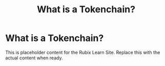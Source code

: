 ﻿---
title: What is a Tokenchain?
sidebar_label: What is a Tokenchain?
---

<!-- File: docs/core-concepts/what-is-tokenchain.md -->
# What is a Tokenchain?

This is placeholder content for the Rubix Learn Site. Replace this with the actual content when ready.
